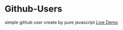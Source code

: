 # Github-Users
simple github user create by pure javascript
<a href="https://sagormiah.github.io/Github-Users/">Live Demo</a>
